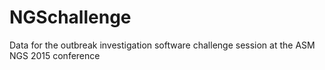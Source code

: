 # NGSchallenge
Data for the outbreak investigation software challenge session at the ASM NGS 2015 conference
